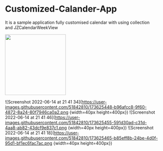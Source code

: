 # Customized-Calander-App
It is a sample application fully customised calendar with using collection  and JZCalendarWeekView


<img src="https://user-images.githubusercontent.com/16319829/79087218-ef769280-7d81-11ea-93d6-a81ea2a7474e.png" data-canonical-src="https://user-images.githubusercontent.com/16319829/79087218-ef769280-7d81-11ea-93d6-a81ea2a7474e.png" width="200" height="200" />


![Screenshot 2022-06-14 at 21 41 34](https://user-images.githubusercontent.com/51842810/173625448-b96afcc8-9f60-4872-8a24-80f7946ca0a2.png {width=40px height=400px})
![Screenshot 2022-06-14 at 21 41 46](https://user-images.githubusercontent.com/51842810/173625455-591d30ad-c31d-4aa8-ab82-43dcf9e837c1.png {width=40px height=400px})
![Screenshot 2022-06-14 at 21 41 18](https://user-images.githubusercontent.com/51842810/173625465-b85eff8b-24be-4d0f-95d1-bf1ec6fac7ac.png {width=40px height=400px})
